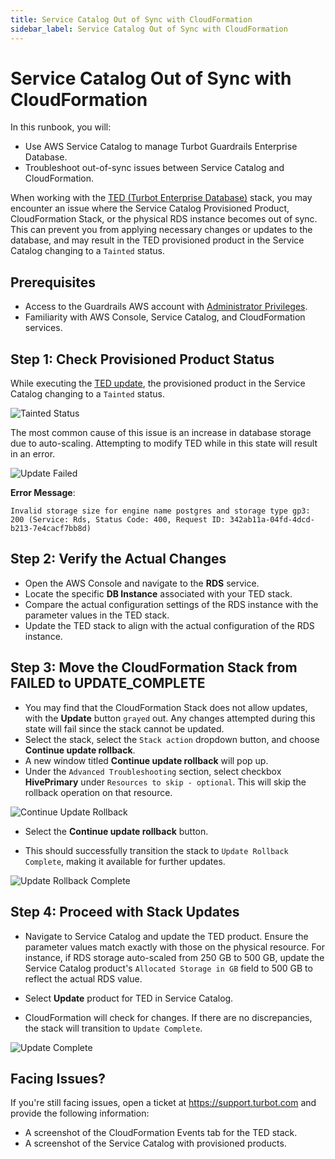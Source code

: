 ```yaml
---
title: Service Catalog Out of Sync with CloudFormation
sidebar_label: Service Catalog Out of Sync with CloudFormation
---
```


# Service Catalog Out of Sync with CloudFormation

In this runbook, you will:
- Use AWS Service Catalog to manage Turbot Guardrails Enterprise Database.
- Troubleshoot out-of-sync issues between Service Catalog and CloudFormation.

When working with the [TED (Turbot Enterprise Database)](/guardrails/docs/reference/glossary#turbot-guardrails-enterprise-database-ted) stack, you may encounter an issue where the Service Catalog Provisioned Product, CloudFormation Stack, or the physical RDS instance becomes out of sync. This can prevent you from applying necessary changes or updates to the database, and may result in the TED provisioned product in the Service Catalog changing to a `Tainted` status.

## Prerequisites

- Access to the Guardrails AWS account with [Administrator Privileges](/guardrails/docs/enterprise/FAQ/admin-permissions).
- Familiarity with AWS Console, Service Catalog, and CloudFormation services.


## Step 1: Check Provisioned Product Status

While executing the [TED update](/guardrails/docs/runbooks/enterprise-install/update-ted#update-turbot-guardrails-enterprise-database-ted), the provisioned product in the Service Catalog changing to a `Tainted` status.

![Tainted Status](/images/docs/guardrails/runbooks/troubleshooting/service-catalog-out-of-sync/ted-tained-status.png)


The most common cause of this issue is an increase in database storage due to auto-scaling. Attempting to modify TED while in this state will result in an error.

![Update Failed](/images/docs/guardrails/runbooks/troubleshooting/service-catalog-out-of-sync/invalid-storage-size.png)

**Error Message**:

`Invalid storage size for engine name postgres and storage type gp3: 200 (Service: Rds, Status Code: 400, Request ID: 342ab11a-04fd-4dcd-b213-7e4cacf7bb8d)`


## Step 2: Verify the Actual Changes


- Open the AWS Console and navigate to the **RDS** service.
- Locate the specific **DB Instance** associated with your TED stack.
- Compare the actual configuration settings of the RDS instance with the parameter values in the TED stack.
- Update the TED stack to align with the actual configuration of the RDS instance.

## Step 3: Move the CloudFormation Stack from FAILED to UPDATE_COMPLETE

- You may find that the CloudFormation Stack does not allow updates, with the **Update** button `grayed` out. Any changes attempted during this state will fail since the stack cannot be updated.
- Select the stack, select the `Stack action` dropdown button, and choose **Continue update rollback**.
- A new window titled **Continue update rollback** will pop up.
- Under the `Advanced Troubleshooting` section, select checkbox **HivePrimary** under `Resources to skip - optional`. This will skip the rollback operation on that resource.

![Continue Update Rollback](/images/docs/guardrails/runbooks/troubleshooting/service-catalog-out-of-sync/continue-update-rollback.png)

- Select the **Continue update rollback** button.

- This should successfully transition the stack to `Update Rollback Complete`, making it available for further updates.

![Update Rollback Complete](/images/docs/guardrails/runbooks/troubleshooting/service-catalog-out-of-sync/update-rollback-complete.png)

## Step 4: Proceed with Stack Updates

- Navigate to Service Catalog and update the TED product. Ensure the parameter values match exactly with those on the physical resource. For instance, if RDS storage auto-scaled from 250 GB to 500 GB, update the Service Catalog product's `Allocated Storage in GB` field to 500 GB to reflect the actual RDS value.

- Select **Update** product for TED in Service Catalog.

- CloudFormation will check for changes. If there are no discrepancies, the stack will transition to `Update Complete`.

![Update Complete](/images/docs/guardrails/runbooks/troubleshooting/service-catalog-out-of-sync/update-complete.png)

## Facing Issues?

If you're still facing issues, open a ticket at https://support.turbot.com and provide the following information:

- A screenshot of the CloudFormation Events tab for the TED stack.
- A screenshot of the Service Catalog with provisioned products.